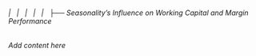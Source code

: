 ###### |   |   |   |   |   ├── Seasonality’s Influence on Working Capital and Margin Performance

*Add content here*